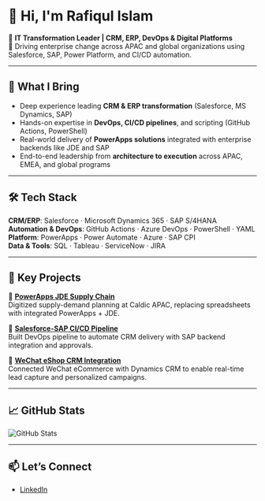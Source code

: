 # 👋 Hi, I'm Rafiqul Islam

🎯 **IT Transformation Leader | CRM, ERP, DevOps & Digital Platforms**  
🔧 Driving enterprise change across APAC and global organizations using Salesforce, SAP, Power Platform, and CI/CD automation.

---

## 🧠 What I Bring

- Deep experience leading **CRM & ERP transformation** (Salesforce, MS Dynamics, SAP)
- Hands-on expertise in **DevOps, CI/CD pipelines**, and scripting (GitHub Actions, PowerShell)
- Real-world delivery of **PowerApps solutions** integrated with enterprise backends like JDE and SAP
- End-to-end leadership from **architecture to execution** across APAC, EMEA, and global programs

---

## 🛠 Tech Stack

**CRM/ERP**: Salesforce · Microsoft Dynamics 365 · SAP S/4HANA  
**Automation & DevOps**: GitHub Actions · Azure DevOps · PowerShell · YAML  
**Platform**: PowerApps · Power Automate · Azure · SAP CPI  
**Data & Tools**: SQL · Tableau · ServiceNow · JIRA

---

## 🚀 Key Projects

🔹 **[PowerApps JDE Supply Chain](https://github.com/rafiquli1966/powerapps-jde-supplychain)**  
Digitized supply-demand planning at Caldic APAC, replacing spreadsheets with integrated PowerApps + JDE.

🔹 **[Salesforce-SAP CI/CD Pipeline](https://github.com/rafiquli1966/salesforce-sap-ci-cd-pipeline)**  
Built DevOps pipeline to automate CRM delivery with SAP backend integration and approvals.

🔹 **[WeChat eShop CRM Integration](https://github.com/rafiquli1966/wechat-eshop-crm-integration)**  
Connected WeChat eCommerce with Dynamics CRM to enable real-time lead capture and personalized campaigns.

---

## 📈 GitHub Stats

![GitHub Stats](https://github-readme-stats.vercel.app/api?username=rafiquli1966&show_icons=true)

---

## 📫 Let’s Connect

- [LinkedIn](https://linkedin.com/in/rafiqulislam1966)
